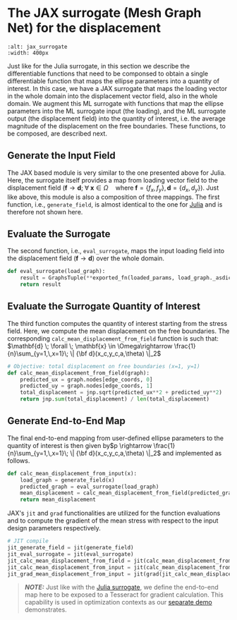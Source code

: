 # The JAX surrogate (Mesh Graph Net) for the displacement

```{figure} jax_surrogate.png
:alt: jax_surrogate
:width: 400px
```
Just like for the Julia surrogate, in this section we describe the differentiable functions that need to be componsed to obtain a single differentiable function that maps the ellipse parameters into a quantity of interest. In this case, we have a JAX surrogate that maps the loading vector in the whole domain into the displacement vector field, also in the whole domain. We augment this ML surrogate with functions that map the ellipse parameters into the ML surrogate input (the loading), and the ML surrogate output (the displacement field) into the quantity of interest, i.e. the average magnitude of the displacement on the free boundaries. These functions, to be composed, are described next.

## Generate the Input Field
The JAX based module is very similar to the one presented above for Julia. Here, the surrogate itself provides a map from loading vector field to the displacement field ($\mathbf{f} \rightarrow \mathbf{d} ; \; \forall \; \mathbf{x} \in \Omega \quad \text{where}\; \mathbf{f}= \{f_x, f_y\}, \mathbf{d}=\{d_x, d_y\}$). Just like above, this module is also a composition of three mappings. The first function, i.e., `generate_field`, is almost identical to the one for [Julia](julia_surrogate.md) and is therefore not shown here.

## Evaluate the Surrogate
The second function, i.e., `eval_surrogate`, maps the input loading field into the displacement field ($\mathbf{f} \rightarrow \mathbf{d}$) over the whole domain.

```Python
def eval_surrogate(load_graph):
    result = GraphsTuple(**exported_fn(loaded_params, load_graph._asdict()))
    return result
```

## Evaluate the Surrogate Quantity of Interest
The third function computes the quantity of interest starting from the stress field. Here, we compute the mean displacement on the free boundaries. The corresponding `calc_mean_displacement_from_field` function is such that:  $\mathbf{d} \; \forall \; \mathbf{x} \in \Omega\rightarrow \frac{1}{n}\sum_{y=1,\,x=1}\; \| {\bf d}(x_c,y_c,a,\theta)  \|_2$

```Python
# Objective: total displacement on free boundaries (x=1, y=1)
def calc_mean_displacement_from_field(graph):
    predicted_ux = graph.nodes[edge_coords, 0]
    predicted_uy = graph.nodes[edge_coords, 1]
    total_displacement = jnp.sqrt(predicted_ux**2 + predicted_uy**2)
    return jnp.sum(total_displacement) / len(total_displacement)
```

## Generate End-to-End Map
The final end-to-end mapping from user-defined ellipse parameters to the quantity of interest is then given by$p \rightarrow \frac{1}{n}\sum_{y=1,\,x=1}\; \| {\bf d}(x_c,y_c,a,\theta)  \|_2$ and implemented as follows.

```Python
def calc_mean_displacement_from_input(x):
    load_graph = generate_field(x)
    predicted_graph = eval_surrogate(load_graph)
    mean_displacement = calc_mean_displacement_from_field(predicted_graph)
    return mean_displacement
```
JAX's `jit` and `grad` functionalities are utilized for the function evaluations and to compute the gradient of the mean stress with respect to the input design parameters respectively.

```Python
# JIT compile
jit_generate_field = jit(generate_field)
jit_eval_surrogate = jit(eval_surrogate)
jit_calc_mean_displacement_from_field = jit(calc_mean_displacement_from_field)
jit_calc_mean_displacement_from_input = jit(calc_mean_displacement_from_input)
jit_grad_mean_displacement_from_input = jit(grad(jit_calc_mean_displacement_from_input))
```

> **_NOTE:_**  Just like with the [Julia surrogate](julia_surrogate.md), we define the end-to-end map here to be exposed to a <span class="product">Tesseract</span> for gradient calculation. This capability is used in optimization contexts as our [separate demo](../../optimization_with_surrogates/linear_ellipse_optimization.md) demonstrates.

